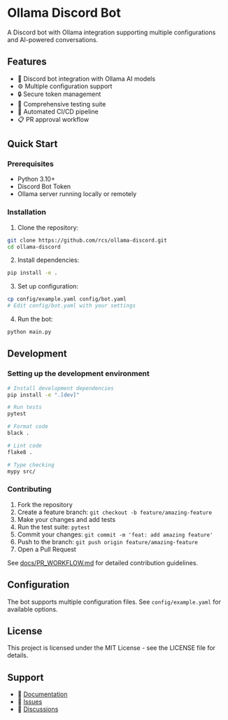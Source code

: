 # Ollama Discord Bot

A Discord bot with Ollama integration supporting multiple configurations and AI-powered conversations.

## Features

- 🤖 Discord bot integration with Ollama AI models
- ⚙️ Multiple configuration support
- 🔒 Secure token management
- 🧪 Comprehensive testing suite
- 🔄 Automated CI/CD pipeline
- 📋 PR approval workflow

## Quick Start

### Prerequisites

- Python 3.10+
- Discord Bot Token
- Ollama server running locally or remotely

### Installation

1. Clone the repository:
```bash
git clone https://github.com/rcs/ollama-discord.git
cd ollama-discord
```

2. Install dependencies:
```bash
pip install -e .
```

3. Set up configuration:
```bash
cp config/example.yaml config/bot.yaml
# Edit config/bot.yaml with your settings
```

4. Run the bot:
```bash
python main.py
```

## Development

### Setting up the development environment

```bash
# Install development dependencies
pip install -e ".[dev]"

# Run tests
pytest

# Format code
black .

# Lint code
flake8 .

# Type checking
mypy src/
```

### Contributing

1. Fork the repository
2. Create a feature branch: `git checkout -b feature/amazing-feature`
3. Make your changes and add tests
4. Run the test suite: `pytest`
5. Commit your changes: `git commit -m 'feat: add amazing feature'`
6. Push to the branch: `git push origin feature/amazing-feature`
7. Open a Pull Request

See [docs/PR_WORKFLOW.md](docs/PR_WORKFLOW.md) for detailed contribution guidelines.

## Configuration

The bot supports multiple configuration files. See `config/example.yaml` for available options.

## License

This project is licensed under the MIT License - see the LICENSE file for details.

## Support

- 📖 [Documentation](docs/)
- 🐛 [Issues](https://github.com/rcs/ollama-discord/issues)
- 💬 [Discussions](https://github.com/rcs/ollama-discord/discussions) 